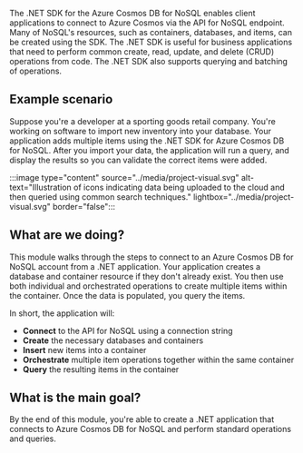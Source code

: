 The .NET SDK for the Azure Cosmos DB for NoSQL enables client applications to connect to Azure Cosmos via the API for NoSQL endpoint. Many of NoSQL's resources, such as containers, databases, and items, can be created using the SDK. The .NET SDK is useful for business applications that need to perform common create, read, update, and delete (CRUD) operations from code. The .NET SDK also supports querying and batching of operations.

## Example scenario

Suppose you're a developer at a sporting goods retail company. You're working on software to import new inventory into your database. Your application adds multiple items using the .NET SDK for Azure Cosmos DB for NoSQL. After you import your data, the application will run a query, and display the results so you can validate the correct items were added.

:::image type="content" source="../media/project-visual.svg" alt-text="Illustration of icons indicating data being uploaded to the cloud and then queried using common search techniques." lightbox="../media/project-visual.svg" border="false":::

## What are we doing?

This module walks through the steps to connect to an Azure Cosmos DB for NoSQL account from a .NET application. Your application creates a database and container resource if they don't already exist. You then use both individual and orchestrated operations to create multiple items within the container. Once the data is populated, you query the items.

In short, the application will:

- **Connect** to the API for NoSQL using a connection string
- **Create** the necessary databases and containers
- **Insert** new items into a container
- **Orchestrate** multiple item operations together within the same container
- **Query** the resulting items in the container

## What is the main goal?

By the end of this module, you're able to create a .NET application that connects to Azure Cosmos DB for NoSQL and perform standard operations and queries.
